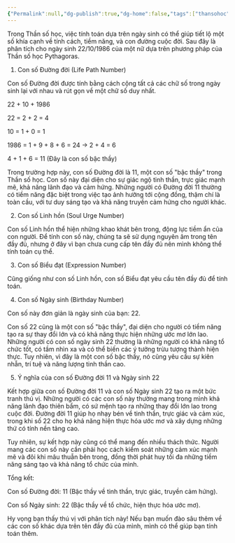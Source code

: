 ```yaml
---
{"Permalink":null,"dg-publish":true,"dg-home":false,"tags":["thansohoc"],"permalink":"/personal/than-so-hoc/than-so-hoc-nu/","dgPassFrontmatter":true,"noteIcon":"","updated":"2025-01-14T22:28:29.203+07:00"}
---
```


Trong Thần số học, việc tính toán dựa trên ngày sinh có thể giúp tiết lộ một số khía cạnh về tính cách, tiềm năng, và con đường cuộc đời. Sau đây là phân tích cho ngày sinh 22/10/1986 của một nữ dựa trên phương pháp của Thần số học Pythagoras.

1. Con số Đường đời (Life Path Number)

Con số Đường đời được tính bằng cách cộng tất cả các chữ số trong ngày sinh lại với nhau và rút gọn về một chữ số duy nhất.

22 + 10 + 1986

22 = 2 + 2 = 4

10 = 1 + 0 = 1

1986 = 1 + 9 + 8 + 6 = 24 -> 2 + 4 = 6

4 + 1 + 6 = 11 (Đây là con số bậc thầy)



Trong trường hợp này, con số Đường đời là 11, một con số "bậc thầy" trong Thần số học. Con số này đại diện cho sự giác ngộ tinh thần, trực giác mạnh mẽ, khả năng lãnh đạo và cảm hứng. Những người có Đường đời 11 thường có tiềm năng đặc biệt trong việc tạo ảnh hưởng tới cộng đồng, thậm chí là toàn cầu, với tư duy sáng tạo và khả năng truyền cảm hứng cho người khác.

2. Con số Linh hồn (Soul Urge Number)

Con số Linh hồn thể hiện những khao khát bên trong, động lực tiềm ẩn của con người. Để tính con số này, chúng ta sẽ sử dụng nguyên âm trong tên đầy đủ, nhưng ở đây vì bạn chưa cung cấp tên đầy đủ nên mình không thể tính toán cụ thể.

3. Con số Biểu đạt (Expression Number)

Cũng giống như con số Linh hồn, con số Biểu đạt yêu cầu tên đầy đủ để tính toán.

4. Con số Ngày sinh (Birthday Number)

Con số này đơn giản là ngày sinh của bạn: 22.

Con số 22 cũng là một con số "bậc thầy", đại diện cho người có tiềm năng tạo ra sự thay đổi lớn và có khả năng thực hiện những ước mơ lớn lao. Những người có con số ngày sinh 22 thường là những người có khả năng tổ chức tốt, có tầm nhìn xa và có thể biến các ý tưởng trừu tượng thành hiện thực. Tuy nhiên, vì đây là một con số bậc thầy, nó cũng yêu cầu sự kiên nhẫn, trí tuệ và năng lượng tinh thần cao.

5. Ý nghĩa của con số Đường đời 11 và Ngày sinh 22

Kết hợp giữa con số Đường đời 11 và con số Ngày sinh 22 tạo ra một bức tranh thú vị. Những người có các con số này thường mang trong mình khả năng lãnh đạo thiên bẩm, có sứ mệnh tạo ra những thay đổi lớn lao trong cuộc đời. Đường đời 11 giúp họ nhạy bén về tinh thần, trực giác và cảm xúc, trong khi số 22 cho họ khả năng hiện thực hóa ước mơ và xây dựng những thứ có tính nền tảng cao.

Tuy nhiên, sự kết hợp này cũng có thể mang đến nhiều thách thức. Người mang các con số này cần phải học cách kiểm soát những cảm xúc mạnh mẽ và đôi khi mâu thuẫn bên trong, đồng thời phát huy tối đa những tiềm năng sáng tạo và khả năng tổ chức của mình.

Tổng kết:

Con số Đường đời: 11 (Bậc thầy về tinh thần, trực giác, truyền cảm hứng).

Con số Ngày sinh: 22 (Bậc thầy về tổ chức, hiện thực hóa ước mơ).


Hy vọng bạn thấy thú vị với phân tích này! Nếu bạn muốn đào sâu thêm về các con số khác dựa trên tên đầy đủ của mình, mình có thể giúp bạn tính toán thêm.


